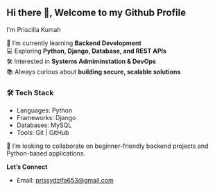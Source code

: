 ## Hi there 👋, Welcome to my **Github Profile**
I'm Priscilla Kumah

🌱 I’m currently learning **Backend Development**  
💻 Exploring **Python, Django, Database, and REST APIs**  
🛠️ Interested in **Systems Admiminstation & DevOps**  
📚 Always curious about **building secure, scalable solutions**

### 🛠️ Tech Stack 
- Languages: Python 
- Frameworks: Django   
- Databases: MySQL   
- Tools: Git | GitHub

🤝 I’m looking to collaborate on beginner-friendly backend projects and Python-based applications.

**Let’s Connect**
- Email: prissydzifa653@gmail.com
